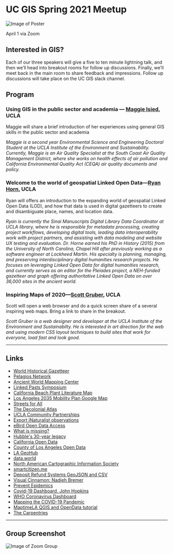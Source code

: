 # UC GIS Spring 2021 Meetup

![Image of Poster](https://ucgis.github.io/meetups/img/ucgis-2021-spring-meetup-poster.jpg)


<p><time datetime="2021-04-01">April 1</time> via Zoom</p>

## Interested in GIS?

Each of our three speakers will give a five to ten minute lightning talk, and then we’ll head into breakout rooms for follow up discussions. Finally, we’ll meet back in the main room to share feedback and impressions. Follow up discussions will take place on the UC GIS slack channel.

## Program
### Using GIS in the public sector and academia — [Maggie Isied](https://www.linkedin.com/in/margaretisied1/), UCLA
Maggie will share a brief introduction of her experiences using general GIS skills in the public sector and academia

*Maggie is a second year Environmental Science and Engineering Doctoral Student at the UCLA Institute of the Environment and Sustainability. Currently, Maggie is an Air Quality Specialist at the South Coast Air Quality Management District, where she works on health effects of air pollution and California Environmental Quality Act (CEQA) air quality documents and policy.*

### Welcome to the world of geospatial Linked Open Data—[Ryan Horn](https://www.library.ucla.edu/staff/ryan-horne), UCLA
Ryan will offers an introduction to the expanding world of geospatial Linked Open Data (LOD), and how that data is used in digital gazetteers to create and disambiguate place, names, and location data.

*Ryan is currently the Sinai Manuscripts Digital Library Data Coordinator at UCLA library, where he is responsible for metadata processing, creating project workflows, developing digital tools, leading data interoperability work with project partners, and assisting with data modeling and website UX testing and evaluation. Dr. Horne earned his PhD in History (2015) from the University of North Carolina, Chapel Hill after previously working as a software engineer at Lockheed Martin. His specialty is planning, managing, and preserving interdisciplinary digital humanities research projects. He focuses on leveraging Linked Open Data for digital humanities research, and currently serves as an editor for the Pleiades project, a NEH-funded gazetteer and graph offering authoritative Linked Open Data on over 36,000 sites in the ancient world.*

### Inspiring Maps of 2020—[Scott Gruber](https://www.ioes.ucla.edu/person/scott-gruber/), UCLA
Scott will open a web browser and do a quick screen share of a several inspiring web maps. Bring a link to share in the breakout.

*Scott Gruber is a web designer and developer at the UCLA Institute of the Environment and Sustainabilty. He is interested in art direction for the web and using modern CSS layout techniques to build sites that work for everyone, load fast and look good.*

---

## Links

- [World Historical Gazetteer](http://whgazetteer.org/)
- [Pelagios Network](https://pelagios.org/)
- [Ancient World Mapping Center](http://awmc.unc.edu/wordpress/)
- [Linked Pasts Symposium](https://linkedpasts.hcommons.org/)
- [California Beach Plant Literature Map](http://micheletobias.github.io/maps/LiteratureMap.html)
- [Los Angeles 2035 Mobility Plan Google Map](https://www.google.com/maps/d/u/0/viewer?hl=en&mid=1DqymigEQtaZWjQapam9BDgkQ-DgBGPxy&ll=33.998529114976115%2C-118.39086613826528&z=13)
- [Streets for All](https://streetsforall.org/)
- [The Decolonial Atlas](https://decolonialatlas.wordpress.com)
- [UCLA Community Partnerships](https://communitypartnerships.ucla.edu)
- [Export iNaturalist observations](https://www.inaturalist.org/observations/export)
- [eBird Open Data Access](https://ebird.org/science/use-ebird-data/download-ebird-data-products)
- [What is missing?](https://www.whatismissing.net/)
- [Hubble's 30-year legacy](https://www.visualcinnamon.com/portfolio/hubble-30-years/)
- [California Open Data](https://data.ca.gov)
- [County of Los Angeles Open Data](https://data.lacounty.gov)
- [LA GeoHub](https://geohub.lacity.org)
- [data.world](https://data.world)
- [North American Cartographic Information Society](https://nacis.org/)
- [smartcitizen.me](https://smartcitizen.me/kits/13119)
- [Deposit Refund Systems GeoJSON and CSV](https://github.com/uclaioes/deposit-refund-systems)
- [Visual Cinnamon: Nadieh Bremer](https://www.visualcinnamon.com/)
- [Prevent Epidemics](https://preventepidemics.org/map/?lat=37.22&lng=-12.43&zoom=1.5)
- [Covid-19 Dashboard, John Hopkins](https://www.arcgis.com/apps/opsdashboard/index.html#/bda7594740fd40299423467b48e9ecf6)
- [WHO Coronavirus Dashboard](https://covid19.who.int/)
- [Mapping the COVID-19 Pandemic](https://storymaps.arcgis.com/stories/4fdc0d03d3a34aa485de1fb0d2650ee0)
- [MaptimeLA QGIS and OpenData tutorial](https://github.com/maptimeLA/qgis_opendata)
- [The Carpentries](https://carpentries.org)

---

## Group Screenshot

![Image of Zoom Group](https://ucgis.github.io/meetups/img/ucgis-2021-spring-meetup-screenshot.jpg)
